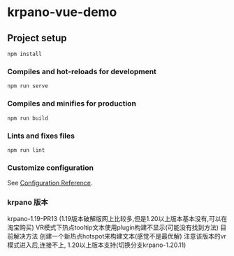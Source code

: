 # krpano-vue-demo

## Project setup
```
npm install
```

### Compiles and hot-reloads for development
```
npm run serve
```

### Compiles and minifies for production
```
npm run build
```

### Lints and fixes files
```
npm run lint
```

### Customize configuration
See [Configuration Reference](https://cli.vuejs.org/config/).


### krpano 版本
krpano-1.19-PR13 (1.19版本破解版网上比较多,但是1.20以上版本基本没有,可以在淘宝购买)
VR模式下热点tooltip文本使用plugin构建不显示(可能没有找到方法)
  目前解决方法 创建一个新热点hotspot来构建文本(感觉不是最优解)
注意该版本的vr模式进入后,连接不上,
  1.20以上版本支持(切换分支krpano-1.20.11)
